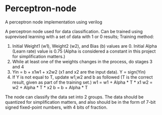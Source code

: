 # Perceptron-node
A perceptron node implementation using verilog

A perceptron node used for data classification. Can be trained using suprevised learning with a set of data with 1 or 0 results; Training
method:

1. Initial Weight1 (w1), Weight2 (w2), and Bias (b) values are 0. Initial Alpha (Learn rate) value is 0.75 (Alpha is considered a constant in this
project for simplification matters.)
2. While at least one of the weights changes in the process, do stages 3 and 4
3. Yin = b + x1w1 + x2w2 (x1 and x2 are the input data).
    Y = sign(Yin)
4. If Y is not equal to T, update w1,w2 and b as followed (T is the correct result, given as part of the training set.)
    w1 = w1 + Alpha * T * x1
    w2 = w2 + Alpha * T * x2
    b = b + Alpha * T

The node can classify the data set into 2 groups. The data should be quantized for simplification matters, and also should be in the form of 7-bit signed fixed-point numbers, with 4 bits of fraction.
